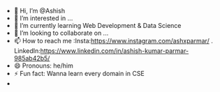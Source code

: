 - 👋 Hi, I’m @Ashish 
- 👀 I’m interested in ...
- 🌱 I’m currently learning Web Development & Data Science
- 💞️ I’m looking to collaborate on ...
- 📫 How to reach me :Insta:https://www.instagram.com/ashxparmar/ . LinkedIn:https://www.linkedin.com/in/ashish-kumar-parmar-985ab42b5/
- 😄 Pronouns: he/him
- ⚡ Fun fact: Wanna learn every domain in CSE
- 


